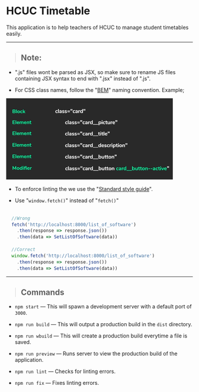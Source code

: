 # HCUC Timetable 

This application is to help teachers of HCUC to manage student timetables easily.

---

>## **Note:**

  - ".js" files wont be parsed as JSX, so make sure to rename  JS files containing JSX syntax to end with ".jsx" instead of ".js".
  
  - For CSS class names, follow the "[BEM](http://getbem.com/naming/)" naming convention.
  Example;
  <img src="./src/assets/BEM_Example.png"/>

  - To enforce linting the we use the "[Standard style guide](https://standardjs.com/)".


  - Use "`window.fetch()`" instead of "`fetch()`"
  ```js

    //Wrong 
    fetch('http://localhost:8000/list_of_software')
      .then(response => response.json())
      .then(data => SetListOfSoftware(data))
    
    //Correct
    window.fetch('http://localhost:8000/list_of_software')
      .then(response => response.json())
      .then(data => SetListOfSoftware(data))

  ```

---


> ## **Commands**

  - `npm start` — This will spawn a development server with a default port of `3000`.

  - `npm run build` — This will output a production build in the `dist` directory.

  - `npm run wbuild` — This will create a production build everytime a file is saved.
  
  - `npm run preview` — Runs server to view the production build of the application.

  - `npm run lint` — Checks for linting errors.
  
  - `npm run fix` — Fixes linting errors.
